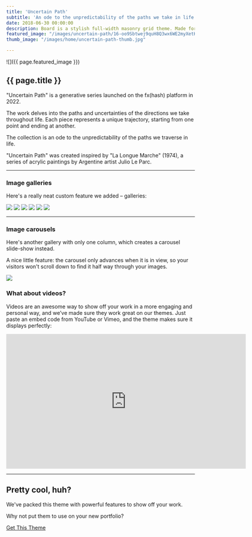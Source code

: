 ```yaml
---
title: 'Uncertain Path'
subtitle: 'An ode to the unpredictability of the paths we take in life.'
date: 2018-06-30 00:00:00
description: Board is a stylish full-width masonry grid theme. Made for designers, artists, photographers and developers to show off their best work.
featured_image: "/images/uncertain-path/16-oo9Sbtwej9quH8Q3wx6WE2myXetHc6Yk113NenABdjyQ1VWJLEh_1_1.png"
thumb_image: "/images/home/uncertain-path-thumb.jpg"

---
```


![]({{ page.featured_image }})

## {{ page.title }}



"Uncertain Path" is a generative series launched on the fx(hash) platform in 2022. 

The work delves into the paths and uncertainties of the directions we take throughout life. Each piece represents a unique trajectory, starting from one point and ending at another. 

The collection is an ode to the unpredictability of the paths we traverse in life. 

"Uncertain Path" was created inspired by "La Longue Marche" (1974), a series of acrylic paintings by Argentine artist Julio Le Parc.

---

### Image galleries

Here's a really neat custom feature we added – galleries:

<div class="gallery" data-columns="3">
	<img src="/images/uncertain-path/19-ooDweR8NFV7HVS9ARqVjH46cTV2u3DNSm1NdnrDK3yGYwDHkUpW_1_1.png">
	<img src="/images/uncertain-path/06-ooDSiCSqmZhkbdcvm3AH9xc21r5YAwEA1HuHKmTsHkWLutmJmgW_1_1.png">
	<img src="/images/uncertain-path/14-oohwAmWF6zzthfyjd19tTwvPcxybwKkRUFkYrSBVpPMhHi6ScLE_1_1.png">
	<img src="/images/uncertain-path/20-ookYcYDtJorDxtbofL1ZGQ6Y6LQqa6R9sx7fsL4gTN7UchDb7EM_1_1.png">
	<img src="/images/uncertain-path/27-oneHNAyV3T41Q9M6QCN9UVhJM1aZqAwM9wYawchqfPUvszTi194_1_1.png">
	<img src="/images/uncertain-path/16-oo9Sbtwej9quH8Q3wx6WE2myXetHc6Yk113NenABdjyQ1VWJLEh_1_1.png">
</div>

---

### Image carousels

Here's another gallery with only one column, which creates a carousel slide-show instead.

A nice little feature: the carousel only advances when it is in view, so your visitors won't scroll down to find it half way through your images.

<div class="gallery" data-columns="1">
	<img src="/images/uncertain-path/fxhash-c2p-uncertain-path.png">
</div>

### What about videos?

Videos are an awesome way to show off your work in a more engaging and personal way, and we’ve made sure they work great on our themes. Just paste an embed code from YouTube or Vimeo, and the theme makes sure it displays perfectly:

<iframe src="https://player.vimeo.com/video/107469489" width="640" height="360" frameborder="0" allowfullscreen></iframe>

---

## Pretty cool, huh?

We've packed this theme with powerful features to show off your work.

Why not put them to use on your new portfolio?

<a href="https://jekyllthemes.io/theme/board-portfolio-jekyll-theme" class="button button--large">Get This Theme</a>